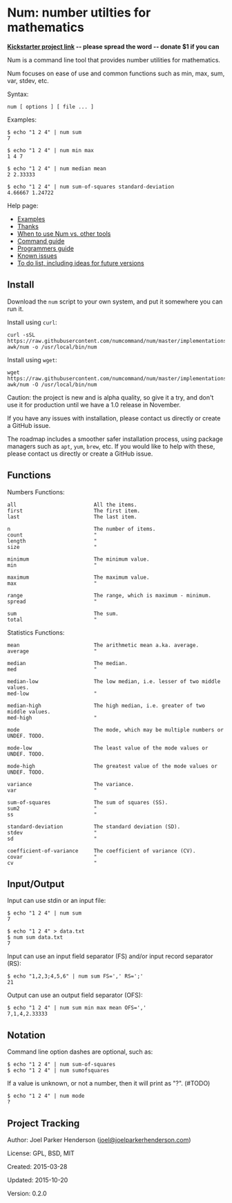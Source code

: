 # Num: number utilties for mathematics

<b>[Kickstarter project link](https://www.kickstarter.com/projects/joelparkerhenderson/num-number-utilities-for-mathematics) -- please spread the word -- donate $1 if you can</b>

Num is a command line tool that provides number utilities for mathematics.

Num focuses on ease of use and common functions such as min, max, sum, var, stdev, etc.

Syntax:

    num [ options ] [ file ... ]

Examples:

    $ echo "1 2 4" | num sum
    7

    $ echo "1 2 4" | num min max
    1 4 7

    $ echo "1 2 4" | num median mean
    2 2.33333

    $ echo "1 2 4" | num sum-of-squares standard-deviation
    4.66667 1.24722

Help page:

  * [Examples](doc/examples.md)
  * [Thanks](doc/thanks.md)
  * [When to use Num vs. other tools](doc/when-to-use-num-vs-other-tools.md)
  * [Command guide](doc/command-guide.md)
  * [Programmers guide](doc/programmers-guide.md)
  * [Known issues](doc/known-issues.md)
  * [To do list, including ideas for future versions](doc/todo.md)

## Install

Download the `num` script to your own system, and put it somewhere you can run it.

Install using `curl`:

    curl -sSL https://raw.githubusercontent.com/numcommand/num/master/implementations/num-awk/num -o /usr/local/bin/num

Install using `wget`:

    wget https://raw.githubusercontent.com/numcommand/num/master/implementations/num-awk/num -O /usr/local/bin/num

Caution: the project is new and is alpha quality, so give it a try, and don't use it for production until we have a 1.0 release in November.

If you have any issues with installation, please contact us directly or create a GitHub issue.

The roadmap includes a smoother safer installation process, using package managers such as `apt`, `yum`, `brew`, etc. If you would like to help with these, please contact us directly or create a GitHub issue.


## Functions

Numbers Functions:

    all                         All the items.
    first                       The first item.
    last                        The last item.

    n                           The number of items.
    count                       "
    length                      "
    size                        "

    minimum                     The minimum value.
    min                         "

    maximum                     The maximum value.
    max                         "

    range                       The range, which is maximum - minimum.
    spread                      "

    sum                         The sum.
    total                       "

Statistics Functions:

    mean                        The arithmetic mean a.ka. average.
    average                     "

    median                      The median.
    med                         "

    median-low                  The low median, i.e. lesser of two middle values.
    med-low                     "

    median-high                 The high median, i.e. greater of two middle values.
    med-high                    "

    mode                        The mode, which may be multiple numbers or UNDEF. TODO.

    mode-low                    The least value of the mode values or UNDEF. TODO.

    mode-high                   The greatest value of the mode values or UNDEF. TODO.

    variance                    The variance.
    var                         "

    sum-of-squares              The sum of squares (SS).
    sum2                        "
    ss                          "

    standard-deviation          The standard deviation (SD).
    stdev                       "
    sd                          "

    coefficient-of-variance     The coefficient of variance (CV).
    covar                       "
    cv                          "


## Input/Output

Input can use stdin or an input file:

    $ echo "1 2 4" | num sum
    7

    $ echo "1 2 4" > data.txt
    $ num sum data.txt
    7

Input can use an input field separator (FS) and/or input record separator (RS):

    $ echo "1,2,3;4,5,6" | num sum FS=',' RS=';'
    21

Output can use an output field separator (OFS):

    $ echo "1 2 4" | num sum min max mean OFS=','
    7,1,4,2.33333


## Notation

Command line option dashes are optional, such as:

    $ echo "1 2 4" | num sum-of-squares
    $ echo "1 2 4" | num sumofsquares

If a value is unknown, or not a number, then it will print as "?". (#TODO)

    $ echo "1 2 4" | num mode
    ?


## Project Tracking

Author: Joel Parker Henderson (joel@joelparkerhenderson.com)

License: GPL, BSD, MIT

Created: 2015-03-28

Updated: 2015-10-20

Version: 0.2.0
